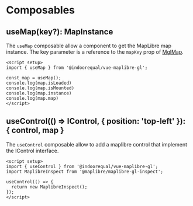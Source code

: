 # Composables

## useMap(key?): MapInstance

The `useMap` composable allow a component to get the MapLibre map instance. The key parameter is a reference to the `mapKey` prop of [MglMap](./MglMap.md).

```vue
<script setup>
import { useMap } from '@indoorequal/vue-maplibre-gl';

const map = useMap();
console.log(map.isLoaded)
console.log(map.isMounted)
console.log(map.instance)
console.log(map.map)
</script>
```

## useControl(() => IControl, { position: 'top-left' }): { control, map \}

The `useControl` composable allow to add a maplibre control that implement the IControl interface.

```vue
<script setup>
import { useControl } from '@indoorequal/vue-maplibre-gl';
import MaplibreInspect from '@maplibre/maplibre-gl-inspect';

useControl(() => {
  return new MaplibreInspect();
});
</script>
```
